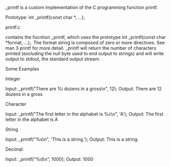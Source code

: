_printf is a custom implementation of the C programming function printf.

Prototype: int _printf(const char *, ...);

printf.c

contains the fucntion _printf, which uses the prototype int _printf(const char *format, ...);. The format string is composed of zero or more directives. See man 3 printf for more detail. _printf will return the number of characters printed (excluding the null byte used to end output to strings) and will write output to stdout, the standard output stream.

Some Examples

Integer

Input: _printf("There are %i dozens in a gross\n", 12);
Output: There are 12 dozens in a gross

Character

Input: _printf("The first letter in the alphabet is %c\n", 'A');
Output: The first letter in the alphabet is A

String

Input: _printf("%s\n", 'This is a string.');
Output: This is a string.

Decimal:

Input: _printf("%d\n", 1000);
Output: 1000
